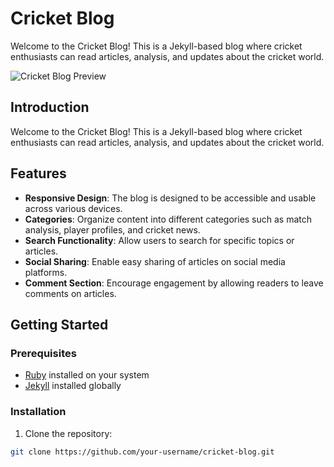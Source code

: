 # Cricket Blog

Welcome to the Cricket Blog! This is a Jekyll-based blog where cricket enthusiasts can read articles, analysis, and updates about the cricket world.

![Cricket Blog Preview](link-to-preview-image)

## Introduction

Welcome to the Cricket Blog! This is a Jekyll-based blog where cricket enthusiasts can read articles, analysis, and updates about the cricket world.

## Features

- **Responsive Design**: The blog is designed to be accessible and usable across various devices.
- **Categories**: Organize content into different categories such as match analysis, player profiles, and cricket news.
- **Search Functionality**: Allow users to search for specific topics or articles.
- **Social Sharing**: Enable easy sharing of articles on social media platforms.
- **Comment Section**: Encourage engagement by allowing readers to leave comments on articles.

## Getting Started

### Prerequisites

- [Ruby](https://www.ruby-lang.org/en/documentation/installation/) installed on your system
- [Jekyll](https://jekyllrb.com/docs/installation/) installed globally

### Installation

1. Clone the repository:

```bash
git clone https://github.com/your-username/cricket-blog.git

